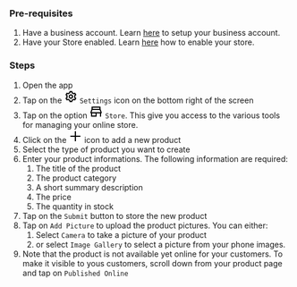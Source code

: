 ### Pre-requisites
1. Have a business account. Learn [here](../HowToSetupBusinessAccount.md) to setup your business account.
2. Have your Store enabled. Learn [here](HowToSetupStore.md) how to enable your store.

### Steps
1. Open the app
2. Tap on the ![](../images/icon-settings.png) `Settings` icon on the bottom right of the screen
3. Tap on the option ![](../images/icon-store.png) `Store`. This give you access to the various tools for managing your online store.
4. Click on the ![](../images/icons-plus.png) icon to add a new product
5. Select the type of product you want to create
6. Enter your product informations. The following information are required:
   1. The title of the product
   2. The product category
   3. A short summary description
   4. The price 
   5. The quantity in stock
7. Tap on the `Submit` button to store the new product
8. Tap on `Add Picture` to upload the product pictures. You can either:
   1. Select `Camera` to take a picture of your product
   2. or select `Image Gallery` to select a picture from your phone images.
9. Note that the product is not available yet online for your customers. To make it visible to yous customers, scroll down from your product page and tap on `Published Online`


